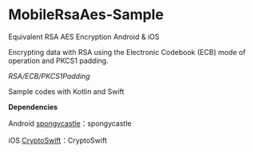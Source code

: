 # MobileRsaAes-Sample

Equivalent RSA AES Encryption Android & iOS

Encrypting data with RSA using the Electronic Codebook (ECB) mode of operation and PKCS1 padding.

*RSA/ECB/PKCS1Padding*

Sample codes with Kotlin and Swift

 **Dependencies**

Android
[spongycastle](https://github.com/rtyley/spongycastle)：spongycastle

iOS
[CryptoSwift](https://github.com/krzyzanowskim/CryptoSwift)：CryptoSwift

